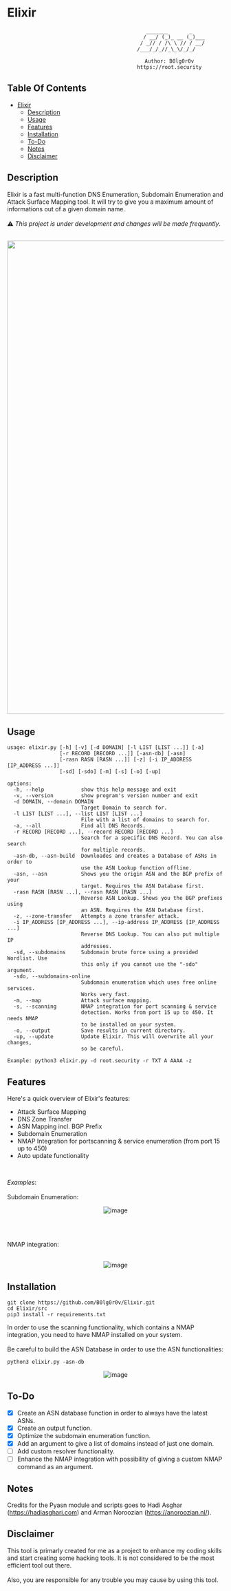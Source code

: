 # Elixir

<div align=center>
     
    
                                           _______       _    
                                          / __/ (_)_ __ (_)___
                                         / _// / /\ \ // / __/
                                        /___/_/_//_\_\/_/_/   
                                            
                                       Author: B0lg0r0v
                                       https://root.security

</div>

## Table Of Contents

- [Elixir](#elixir)
  * [Description](#description)
  * [Usage](#usage)
  * [Features](#features)
  * [Installation](#installation)
  * [To-Do](#to-do)
  * [Notes](#notes)
  * [Disclaimer](#disclaimer)

## Description
Elixir is a fast multi-function DNS Enumeration, Subdomain Enumeration and Attack Surface Mapping tool. It will try to give you a maximum amount of informations out of a given domain name. <br><br>:warning: *This project is under development and changes will be made frequently*.<br> 
<br>
<p align="center">
  <img width="1100" alt="image" src="https://github.com/B0lg0r0v/Elixir/assets/115954804/f96bde82-989d-4657-af37-cd4974bed95f">

</p>

## Usage

```
usage: elixir.py [-h] [-v] [-d DOMAIN] [-l LIST [LIST ...]] [-a]
                 [-r RECORD [RECORD ...]] [-asn-db] [-asn]
                 [-rasn RASN [RASN ...]] [-z] [-i IP_ADDRESS [IP_ADDRESS ...]]
                 [-sd] [-sdo] [-m] [-s] [-o] [-up]

options:
  -h, --help            show this help message and exit
  -v, --version         show program's version number and exit
  -d DOMAIN, --domain DOMAIN
                        Target Domain to search for.
  -l LIST [LIST ...], --list LIST [LIST ...]
                        File with a list of domains to search for.
  -a, --all             Find all DNS Records.
  -r RECORD [RECORD ...], --record RECORD [RECORD ...]
                        Search for a specific DNS Record. You can also search
                        for multiple records.
  -asn-db, --asn-build  Downloades and creates a Database of ASNs in order to
                        use the ASN Lookup function offline.
  -asn, --asn           Shows you the origin ASN and the BGP prefix of your
                        target. Requires the ASN Database first.
  -rasn RASN [RASN ...], --rasn RASN [RASN ...]
                        Reverse ASN Lookup. Shows you the BGP prefixes using
                        an ASN. Requires the ASN Database first.
  -z, --zone-transfer   Attempts a zone transfer attack.
  -i IP_ADDRESS [IP_ADDRESS ...], --ip-address IP_ADDRESS [IP_ADDRESS ...]
                        Reverse DNS Lookup. You can also put multiple IP
                        addresses.
  -sd, --subdomains     Subdomain brute force using a provided Wordlist. Use
                        this only if you cannot use the "-sdo" argument.
  -sdo, --subdomains-online
                        Subdomain enumeration which uses free online services.
                        Works very fast.
  -m, --map             Attack surface mapping.
  -s, --scanning        NMAP integration for port scanning & service
                        detection. Works from port 15 up to 450. It needs NMAP
                        to be installed on your system.
  -o, --output          Save results in current directory.
  -up, --update         Update Elixir. This will overwrite all your changes,
                        so be careful.

Example: python3 elixir.py -d root.security -r TXT A AAAA -z
```

## Features
Here's a quick overview of Elixir's features:
  - Attack Surface Mapping
  - DNS Zone Transfer
  - ASN Mapping incl. BGP Prefix
  - Subdomain Enumeration
  - NMAP Integration for portscanning & service enumeration (from port 15 up to 450)
  - Auto update functionality
<br>

*Examples*:
<br><br>
Subdomain Enumeration:<br>
<p align="center">
  <img alt="image" src="https://github.com/B0lg0r0v/Elixir/assets/115954804/88886b66-51f0-4d1d-8ea6-9c0c09289b45">
</p>
<br><br>

NMAP integration:<br><br>
<p align="center">
  <img alt="image" src="https://github.com/B0lg0r0v/Elixir/assets/115954804/45403196-e5d4-4a8d-99a2-c301fb3bbc0a">
</p>

## Installation

```
git clone https://github.com/B0lg0r0v/Elixir.git
cd Elixir/src
pip3 install -r requirements.txt
```
In order to use the scanning functionality, which contains a NMAP integration, you need to have NMAP installed on your system.<br><br>
Be careful to build the ASN Database in order to use the ASN functionalities:

```
python3 elixir.py -asn-db
```
<p align="center">
  <img alt="image" src="https://github.com/B0lg0r0v/Elixir/assets/115954804/208793f5-996b-4fb5-a66e-ee68c5788ffb">
</p>

## To-Do

- [x] Create an ASN database function in order to always have the latest ASNs.
- [x] Create an output function.
- [x] Optimize the subdomain enumeration function.
- [x] Add an argument to give a list of domains instead of just one domain.
- [ ] Add custom resolver functionality.
- [ ] Enhance the NMAP integration with possibility of giving a custom NMAP command as an argument.

## Notes
Credits for the Pyasn module and scripts goes to Hadi Asghar (https://hadiasghari.com) and Arman Noroozian (https://anoroozian.nl/).

## Disclaimer

This tool is primarly created for me as a project to enhance my coding skills and start creating some hacking tools. It is not considered to be the most efficient tool out there.<br><br>
Also, you are responsible for any trouble you may cause by using this tool.
